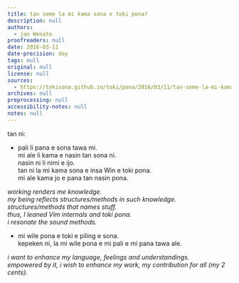 ```yaml
---
title: tan seme la mi kama sona e toki pona?
description: null
authors:
  - jan Wenato
proofreaders: null
date: 2016-03-11
date-precision: day
tags: null
original: null
license: null
sources:
  - https://tokisona.github.io/toki/pona/2016/03/11/tan-seme-la-mi-kama-sona-e-toki-pona.html
archives: null
preprocessing: null
accessibility-notes: null
notes: null
---
```


tan ni:

* pali li pana e sona tawa mi.  \
  mi ale li kama e nasin tan sona ni.  \
  nasin ni li nimi e ijo.  \
  tan ni la mi kama sona e insa Win e toki pona.  \
  mi ale kama jo e pana tan nasin pona.

*working renders me knowledge.  \
my being reflects structures/methods in such knowledge.  \
structures/methods that names stuff.  \
thus, I leaned Vim internals and toki pona.  \
i resonate the sound methods.*

* mi wile pona e toki e piling e sona.  \
  kepeken ni, la mi wile pona e mi pali e mi pana tawa ale.

*i want to enhance my language, feelings and understandings.  \
empowered by it, i wish to enhance my work, my contribution for all (my 2 cents).*

